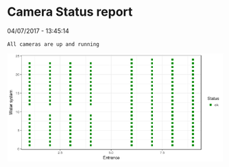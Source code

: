 Camera Status report
================
04/07/2017 - 13:45:14

    All cameras are up and running

![](camreport_files/figure-markdown_github/unnamed-chunk-2-1.png)
